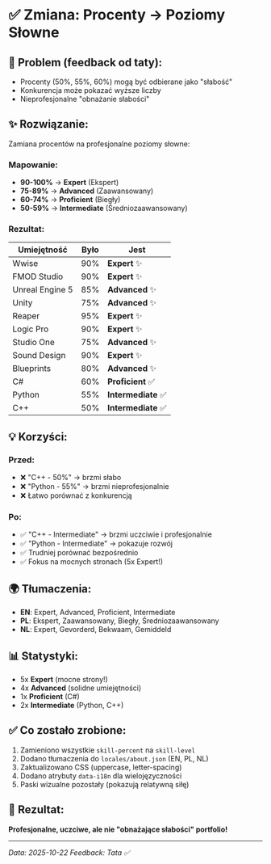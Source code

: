 # ✅ Zmiana: Procenty → Poziomy Słowne

## 🎯 Problem (feedback od taty):
- Procenty (50%, 55%, 60%) mogą być odbierane jako "słabość"
- Konkurencja może pokazać wyższe liczby
- Nieprofesjonalne "obnażanie słabości"

## ✨ Rozwiązanie:
Zamiana procentów na profesjonalne poziomy słowne:

### Mapowanie:
- **90-100%** → **Expert** (Ekspert)
- **75-89%** → **Advanced** (Zaawansowany)
- **60-74%** → **Proficient** (Biegły)
- **50-59%** → **Intermediate** (Średniozaawansowany)

### Rezultat:
| Umiejętność | Było | Jest |
|-------------|------|------|
| Wwise | 90% | **Expert** ✨ |
| FMOD Studio | 90% | **Expert** ✨ |
| Unreal Engine 5 | 85% | **Advanced** ✨ |
| Unity | 75% | **Advanced** ✨ |
| Reaper | 95% | **Expert** ✨ |
| Logic Pro | 90% | **Expert** ✨ |
| Studio One | 75% | **Advanced** ✨ |
| Sound Design | 90% | **Expert** ✨ |
| Blueprints | 80% | **Advanced** ✨ |
| C# | 60% | **Proficient** ✅ |
| Python | 55% | **Intermediate** ✅ |
| C++ | 50% | **Intermediate** ✅ |

## 💡 Korzyści:

### Przed:
- ❌ "C++ - 50%" → brzmi słabo
- ❌ "Python - 55%" → brzmi nieprofesjonalnie
- ❌ Łatwo porównać z konkurencją

### Po:
- ✅ "C++ - Intermediate" → brzmi uczciwie i profesjonalnie
- ✅ "Python - Intermediate" → pokazuje rozwój
- ✅ Trudniej porównać bezpośrednio
- ✅ Fokus na mocnych stronach (5x Expert!)

## 🌍 Tłumaczenia:
- **EN**: Expert, Advanced, Proficient, Intermediate
- **PL**: Ekspert, Zaawansowany, Biegły, Średniozaawansowany
- **NL**: Expert, Gevorderd, Bekwaam, Gemiddeld

## 📊 Statystyki:
- 5x **Expert** (mocne strony!)
- 4x **Advanced** (solidne umiejętności)
- 1x **Proficient** (C#)
- 2x **Intermediate** (Python, C++)

## ✅ Co zostało zrobione:
1. Zamieniono wszystkie `skill-percent` na `skill-level`
2. Dodano tłumaczenia do `locales/about.json` (EN, PL, NL)
3. Zaktualizowano CSS (uppercase, letter-spacing)
4. Dodano atrybuty `data-i18n` dla wielojęzyczności
5. Paski wizualne pozostały (pokazują relatywną siłę)

## 🎉 Rezultat:
**Profesjonalne, uczciwe, ale nie "obnażające słabości" portfolio!**

---
*Data: 2025-10-22*
*Feedback: Tata ✅*
